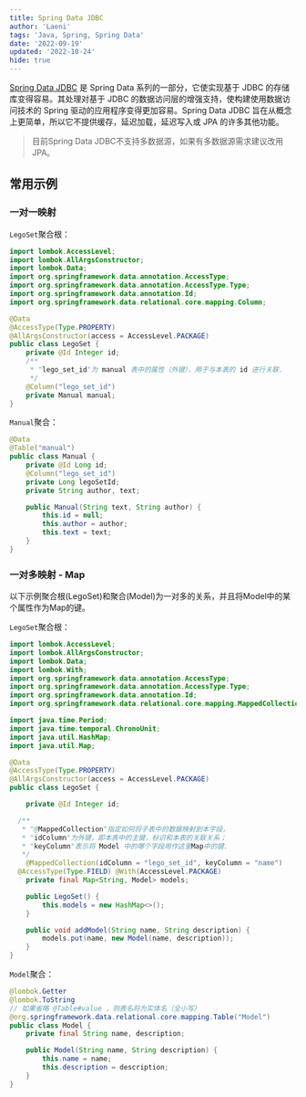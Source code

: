 ```yaml
---
title: Spring Data JDBC
author: 'Laeni'
tags: 'Java, Spring, Spring Data'
date: '2022-09-19'
updated: '2022-10-24'
hide: true
---
```


[Spring Data JDBC](https://spring.io/projects/spring-data-jdbc) 是 Spring Data 系列的一部分，它使实现基于 JDBC 的存储库变得容易。其处理对基于 JDBC 的数据访问层的增强支持，使构建使用数据访问技术的 Spring 驱动的应用程序变得更加容易。Spring Data JDBC 旨在从概念上更简单，所以它不提供缓存，延迟加载，延迟写入或 JPA 的许多其他功能。

> 目前Spring Data JDBC不支持多数据源，如果有多数据源需求建议改用JPA。

## 常用示例

### 一对一映射

`LegoSet`聚合根：

```java
import lombok.AccessLevel;
import lombok.AllArgsConstructor;
import lombok.Data;
import org.springframework.data.annotation.AccessType;
import org.springframework.data.annotation.AccessType.Type;
import org.springframework.data.annotation.Id;
import org.springframework.data.relational.core.mapping.Column;

@Data
@AccessType(Type.PROPERTY)
@AllArgsConstructor(access = AccessLevel.PACKAGE)
public class LegoSet {
	private @Id Integer id;
	/**
	 * "lego_set_id"为 manual 表中的属性（外键），用于与本表的 id 进行关联.
	 */
	@Column("lego_set_id")
	private Manual manual;
}
```

`Manual`聚合：

```java
@Data
@Table("manual")
public class Manual {
	private @Id Long id;
	@Column("lego_set_id")
	private Long legoSetId;
	private String author, text;

	public Manual(String text, String author) {
		this.id = null;
		this.author = author;
		this.text = text;
	}
}
```

### 一对多映射 - Map

以下示例聚合根(LegoSet)和聚合(Model)为一对多的关系，并且将Model中的某个属性作为Map的键。

`LegoSet`聚合根：

```java
import lombok.AccessLevel;
import lombok.AllArgsConstructor;
import lombok.Data;
import lombok.With;
import org.springframework.data.annotation.AccessType;
import org.springframework.data.annotation.AccessType.Type;
import org.springframework.data.annotation.Id;
import org.springframework.data.relational.core.mapping.MappedCollection;

import java.time.Period;
import java.time.temporal.ChronoUnit;
import java.util.HashMap;
import java.util.Map;

@Data
@AccessType(Type.PROPERTY)
@AllArgsConstructor(access = AccessLevel.PACKAGE)
public class LegoSet {

	private @Id Integer id;

  /**
   * "@MappedCollection"指定如何将子表中的数据映射到本字段，
   * "idColumn"为外键，即本表中的主键，标识和本表的关联关系；
   * "keyColumn"表示将 Model 中的哪个字段用作这里Map中的键.
   */
	@MappedCollection(idColumn = "lego_set_id", keyColumn = "name")
  @AccessType(Type.FIELD) @With(AccessLevel.PACKAGE)
	private final Map<String, Model> models;

	public LegoSet() {
		this.models = new HashMap<>();
	}

	public void addModel(String name, String description) {
		models.put(name, new Model(name, description));
	}
}
```

`Model`聚合：

```java
@lombok.Getter
@lombok.ToString
// 如果省略 @Table#value ，则表名将为实体名（全小写）
@org.springframework.data.relational.core.mapping.Table("Model")
public class Model {
    private final String name, description;

    public Model(String name, String description) {
        this.name = name;
        this.description = description;
    }
}
```

